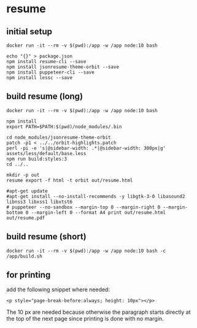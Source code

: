 # resume

## initial setup

```
docker run -it --rm -v $(pwd):/app -w /app node:10 bash

echo "{}" > package.json
npm install resume-cli --save
npm install jsonresume-theme-orbit --save
npm install puppeteer-cli --save
npm install lessc --save
```

## build resume (long)

```
docker run -it --rm -v $(pwd):/app -w /app node:10 bash

npm install
export PATH=$PATH:$(pwd)/node_modules/.bin

cd node_modules/jsonresume-theme-orbit
patch -p1 < ../../orbit-highlights.patch
perl -pi -e 's|@sidebar-width: .*|@sidebar-width: 300px|g' assets/less/default/base.less
npm run build:styles:3
cd ../..

mkdir -p out
resume export -f html -t orbit out/resume.html

#apt-get update
#apt-get install --no-install-recommends -y libgtk-3-0 libasound2 libnss3 libxss1 libxtst6
# puppeteer --no-sandbox --margin-top 0 --margin-right 0 --margin-bottom 0 --margin-left 0 --format A4 print out/resume.html out/resume.pdf
```

## build resume (short)

```
docker run -it --rm -v $(pwd):/app -w /app node:10 bash -c /app/build.sh
```

## for printing

add the following snippet where needed:

```
<p style="page-break-before:always; height: 10px"></p>
```

The 10 px are needed because otherwise the paragraph starts directly at the top of the next page since printing is done with no margin.
